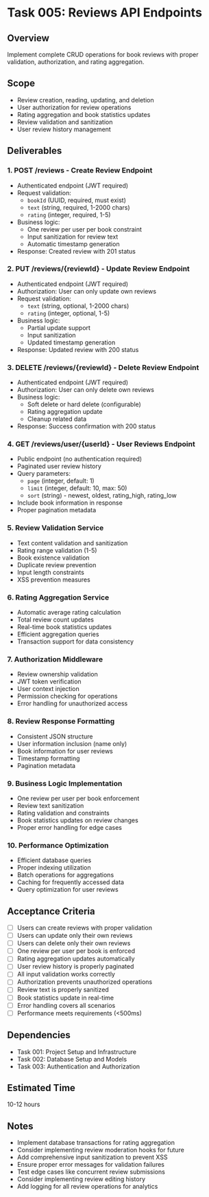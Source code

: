 # Task 005: Reviews API Endpoints

## Overview
Implement complete CRUD operations for book reviews with proper validation, authorization, and rating aggregation.

## Scope
- Review creation, reading, updating, and deletion
- User authorization for review operations
- Rating aggregation and book statistics updates
- Review validation and sanitization
- User review history management

## Deliverables

### 1. POST /reviews - Create Review Endpoint
- Authenticated endpoint (JWT required)
- Request validation:
  - `bookId` (UUID, required, must exist)
  - `text` (string, required, 1-2000 chars)
  - `rating` (integer, required, 1-5)
- Business logic:
  - One review per user per book constraint
  - Input sanitization for review text
  - Automatic timestamp generation
- Response: Created review with 201 status

### 2. PUT /reviews/{reviewId} - Update Review Endpoint
- Authenticated endpoint (JWT required)
- Authorization: User can only update own reviews
- Request validation:
  - `text` (string, optional, 1-2000 chars)
  - `rating` (integer, optional, 1-5)
- Business logic:
  - Partial update support
  - Input sanitization
  - Updated timestamp generation
- Response: Updated review with 200 status

### 3. DELETE /reviews/{reviewId} - Delete Review Endpoint
- Authenticated endpoint (JWT required)
- Authorization: User can only delete own reviews
- Business logic:
  - Soft delete or hard delete (configurable)
  - Rating aggregation update
  - Cleanup related data
- Response: Success confirmation with 200 status

### 4. GET /reviews/user/{userId} - User Reviews Endpoint
- Public endpoint (no authentication required)
- Paginated user review history
- Query parameters:
  - `page` (integer, default: 1)
  - `limit` (integer, default: 10, max: 50)
  - `sort` (string) - newest, oldest, rating_high, rating_low
- Include book information in response
- Proper pagination metadata

### 5. Review Validation Service
- Text content validation and sanitization
- Rating range validation (1-5)
- Book existence validation
- Duplicate review prevention
- Input length constraints
- XSS prevention measures

### 6. Rating Aggregation Service
- Automatic average rating calculation
- Total review count updates
- Real-time book statistics updates
- Efficient aggregation queries
- Transaction support for data consistency

### 7. Authorization Middleware
- Review ownership validation
- JWT token verification
- User context injection
- Permission checking for operations
- Error handling for unauthorized access

### 8. Review Response Formatting
- Consistent JSON structure
- User information inclusion (name only)
- Book information for user reviews
- Timestamp formatting
- Pagination metadata

### 9. Business Logic Implementation
- One review per user per book enforcement
- Review text sanitization
- Rating validation and constraints
- Book statistics updates on review changes
- Proper error handling for edge cases

### 10. Performance Optimization
- Efficient database queries
- Proper indexing utilization
- Batch operations for aggregations
- Caching for frequently accessed data
- Query optimization for user reviews

## Acceptance Criteria
- [ ] Users can create reviews with proper validation
- [ ] Users can update only their own reviews
- [ ] Users can delete only their own reviews
- [ ] One review per user per book is enforced
- [ ] Rating aggregation updates automatically
- [ ] User review history is properly paginated
- [ ] All input validation works correctly
- [ ] Authorization prevents unauthorized operations
- [ ] Review text is properly sanitized
- [ ] Book statistics update in real-time
- [ ] Error handling covers all scenarios
- [ ] Performance meets requirements (<500ms)

## Dependencies
- Task 001: Project Setup and Infrastructure
- Task 002: Database Setup and Models
- Task 003: Authentication and Authorization

## Estimated Time
10-12 hours

## Notes
- Implement database transactions for rating aggregation
- Consider implementing review moderation hooks for future
- Add comprehensive input sanitization to prevent XSS
- Ensure proper error messages for validation failures
- Test edge cases like concurrent review submissions
- Consider implementing review editing history
- Add logging for all review operations for analytics
